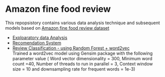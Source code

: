 # Amazon fine food review

This repopsistory contains various data analysis technique and subsequent models based on [Amazon fine food review dataset](https://www.kaggle.com/snap/amazon-fine-food-reviews) 

- [Exploaratory data Analysis](https://github.com/jpnevrones/Amazon-fine-food-review/tree/master/Exploratory%20Data%20Analysis/EDA-Amazon-Fine-Food-Review.ipynb)
- [Recomendation System](https://github.com/jpnevrones/Amazon-fine-food-review/blob/master/Food%20Recommendation%20System/amazonFineFoodRecommendation.ipynb)
- [Review Classification - using Random Forest + word2vec](https://github.com/jpnevrones/Amazon-fine-food-review/blob/master/Classification%20Algorithm/RandomForest-Classifier-using-wordEmbeddingFrom-word2vector-gensim.ipynb)  
Trained a word2vec model using Gensim package with the following parameter value ( Word vector dimensionality  = 300, Minimum word count =40, Number of threads to run in parallel  = 3,  Context window size = 10 and downsampling rate for frequent words = 1e-3)            

